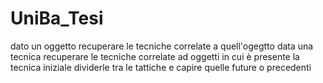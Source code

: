 # UniBa_Tesi


dato un oggetto recuperare le tecniche correlate a quell'ogegtto
data una tecnica recuperare le tecniche correlate ad oggetti in cui è presente la tecnica iniziale
dividerle tra le tattiche e capire quelle future o precedenti
